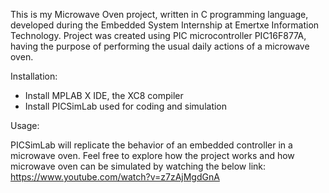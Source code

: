 This is my Microwave Oven project, written in C programming language, developed during the Embedded System Internship at Emertxe Information Technology.
Project was created using PIC microcontroller PIC16F877A, having the purpose of performing the usual daily actions of a microwave oven.

Installation:
-	Install MPLAB X IDE, the XC8 compiler
-	Install PICSimLab used for coding and simulation
  
Usage:

PICSimLab will replicate the behavior of an embedded controller in a microwave oven.
Feel free to explore how the project works and how microwave oven can be simulated by watching the below link:
https://www.youtube.com/watch?v=z7zAjMgdGnA
